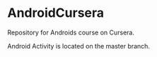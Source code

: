 # AndroidCursera
Repository for Androids course on Cursera.

Android Activity is located on the master branch.
